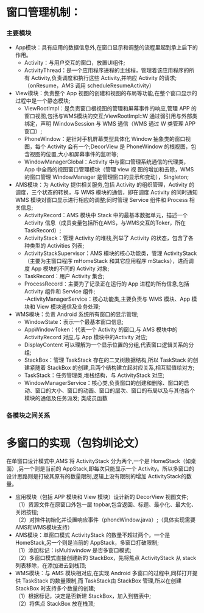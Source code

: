 # 窗口管理机制：

  ### 主要模块
  
  - App模块：具有应用的数据信息外,在窗口显示和调整的流程里起到承上启下的作用。  
    - Activity：与用户交互的窗口，放置UI组件;  
    - ActivityThread：是一个应用程序进程的主线程，管理着该应用程序的所有 Activity,负责调度和执行这些 Activity,并响应 Activity 的请求;（onResume，AMS 调用 scheduleResumeActivity）
  - View模块：负责整个 App 视图的创建和视图的布局等功能,在整个窗口显示的过程中是一个静态模块;  
    - ViewRootImpl：是负责窗口根视图的管理和屏幕事件的响应,管理 APP 的窗口视图,包括与WMS模块的交互;ViewRootImpl::W 通过弱引用与外部类绑定，声明 IWindowSession 与 WMS 通信（WMS 通过 W 类管理 APP 窗口）;  
    - PhoneWindow：是针对手机屏幕类型具体化 Window 抽象类的窗口视图，每个 Activity 会有一个;DecorView 是 PhoneWindow 的根视图，包含视图的位置,大小和屏幕事件的监听等;  
    - WindowManagerGlobal：Activity 中与窗口管理系统通信的代理类，App 中全局的视图窗口管理模块（管理 view 视 图的增加和去除，WMS 的窗口管理 WindowManager 是管理窗口的显示和变动），Singleton;
  - AMS模块：为 Activity 提供相关服务,包括 Activity 的组织管理，Activity 的调度，三个状态的转换，与 WMS 模块的通信，即在调度 Activity 的同时通知 WMS 模块对窗口显示进行相应的调整;同时管理 Service 组件和 Process 相关信息;  
    - ActivityRecord：AMS 模块中 Stack 中的最基本数据单元，描述一个 Activity 信息（成员变量包括所在AMS，与WMS交互的Toker，所在TaskRecord）;  
    - ActivityStack：管理 Activity 的堆栈,列举了 Activity 的状态，包含了各种类型的 Activities 列表;  
    - ActivityStackSupervisor：AMS 模块的核心功能类，管理 ActivityStack（主要为主窗口程序 mHomeStack 和其它应用程序 mStacks），进而调度 App 模块的不同的 Activity 对象;  
    - TaskRecord：用户 Activity 集合;  
    - ProcessRecord：主要为了记录正在运行的 App 进程的所有信息,包括 Activity 组件和 Service 组件;  
    -ActivityManagerService：核心功能类,主要负责与 WMS 模块、App 模块和 View 模块通信及业务处理;
  - WMS模块：负责 Android 系统所有窗口的显示管理;  
    - WindowState：表示一个最基本窗口信息;  
    - AppWindowToken：代表一个 Activity 的窗口,与 AMS 模块中的 ActivityRecord 对应,与 App 模块中的Activity 对应;  
    - DisplayContent 可以理解为一个显示位置的分组,代表窗口逻辑关系的分组;  
    - StackBox：管理 TaskStack 存在的二叉树数据结构,所以 TaskStack 的创建紧随着 StackBox 的创建,且两个结构建立起对应关系,相互赋值给对方;  
    - TaskStack：任务管理类,堆栈结构，与 ActivityStack 对应;  
    - WindowManagerService：核心类,负责窗口的创建和删除、窗口的启动、窗口的大小、窗口的动画、窗口的层次、窗口的布局以及与其他各个模块的通信及任务派发;
类成员函数

  ### 各模块之间关系
  
# 多窗口的实现（包钧圳论文）
  在单窗口设计模式中,AMS 将 ActivityStack 分为两个,一个是 HomeStack（如桌面）,另一个则是当前的 AppStack,即每次只能显示一个 Activity。所以多窗口的设计思路则是打破其原有的数量限制,逻辑上没有限制的增加 ActivityStack的数量。  
  - 应用模块（包括 APP 模块和 View 模块）设计新的 DecorView 视图文件;  
  （1）资源文件在原窗口外包一层 topbar,包含返回、标题、最小化、最大化、关闭按钮;  
  （2）对控件初始化并设置响应事件（phoneWindow.java）;（具体实现需要AMS和WMS模块支持）
  - AMS模块：单窗口模式 ActivityStack 的数量不超过两个，一个是 HomeStack,另一个则是当前的 AppStack，多窗口打破限制;  
  （1）添加标记：isMultiwindow 是否多窗口模式;  
  （2）多窗口模式直接创建新的 StackBox，先将焦点 ActivityStack 从 stack 列表移除，在添加进去到栈顶;
  - WMS模块：与 AMS 模块相对应,在实现 Android 多窗口的过程中,同样打开提供 TaskStack 的数量限制,而 TaskStack由 StackBox 管理,所以在创建 StackBox 时支持多个数量的创建;  
  （1）根据标记，决定是否新建 StackBox，加入到链表中;  
  （2）将焦点 StackBox 放在栈顶;
